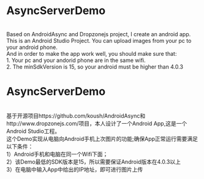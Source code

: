 <h1>AsyncServerDemo</h1> <br/>
Based on AndroidAsync and Dropzonejs project, I create an android app. <br/>
This is an Android Studio Project. You can upload images from your pc to your android phone. <br/>
And in order to make the app work well, you should make sure that: <br/>
1. Your pc and your andorid phone are in the same wifi. <br/>
2. The minSdkVersion is 15, so your android must be higher than 4.0.3<br/>

<h1>AsyncServerDemo</h1> <br/>
基于开源项目<a>https://github.com/koush/AndroidAsync</a>和<a>http://www.dropzonejs.com/</a>项目，本人设计了一个Android App,这是一个Android Studio工程。<br/>
这个Demo实现从电脑向Android手机上次图片的功能;确保App正常运行需要满足以下条件： <br/>
1）Android手机和电脑在同一个Wifi下面； <br/>
2）该Demo最低的SDK版本是15，所以需要保证Android版本在4.0.3以上 <br/>
3）在电脑中输入App中给出的IP地址，即可进行图片上传<br/>
